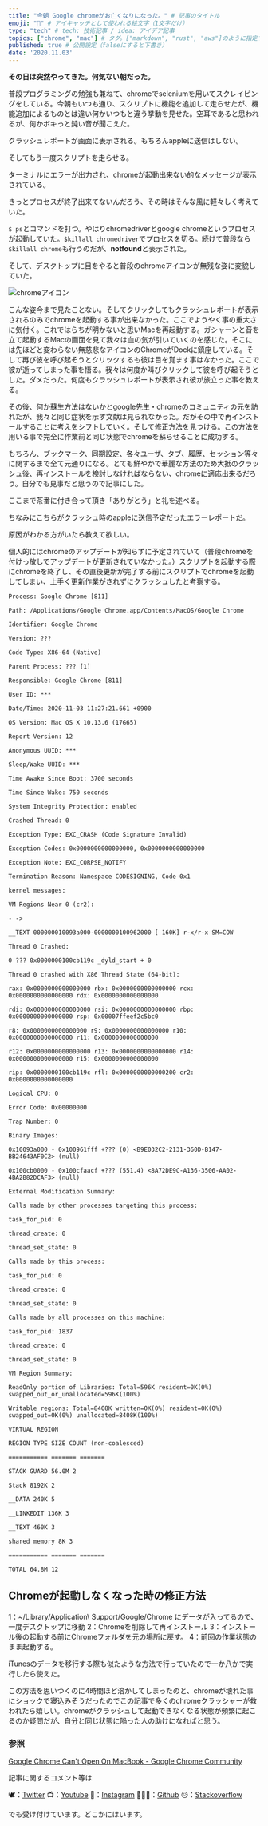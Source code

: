 ```yaml
---
title: "今朝 Google chromeがお亡くなりになった。" # 記事のタイトル
emoji: "👾" # アイキャッチとして使われる絵文字（1文字だけ）
type: "tech" # tech: 技術記事 / idea: アイデア記事
topics: ["chrome", "mac"] # タグ。["markdown", "rust", "aws"]のように指定する
published: true # 公開設定（falseにすると下書き）
date: '2020.11.03'
---
```

**その日は突然やってきた。何気ない朝だった。**

普段プログラミングの勉強も兼ねて、chromeでseleniumを用いてスクレイピングをしている。今朝もいつも通り、スクリプトに機能を追加して走らせたが、機能追加によるものとは違い何かいつもと違う挙動を見せた。空耳であると思われるが、何かボキっと鈍い音が聞こえた。

クラッシュレポートが画面に表示される。もちろんappleに送信はしない。

そしてもう一度スクリプトを走らせる。

ターミナルにエラーが出力され、chromeが起動出来ない的なメッセージが表示されている。

きっとプロセスが終了出来てないんだろう、その時はそんな風に軽々しく考えていた。

`$ ps`とコマンドを打つ。やはりchromedriverとgoogle chromeというプロセスが起動していた。`$killall chromedriver`でプロセスを切る。続けて普段なら`$killall chrome`も行うのだが、**notfound**と表示された。

そして、デスクトップに目をやると普段のchromeアイコンが無残な姿に変貌していた。

![chromeアイコン](https://storage.googleapis.com/zenn-user-upload/5mdg3xr4a7m672syesq5n03vnzxa)


こんな姿今まで見たことない。そしてクリックしてもクラッシュレポートが表示されるのみでchromeを起動する事が出来なかった。ここでようやく事の重大さに気付く。これではらちが明かないと思いMacを再起動する。ガシャーンと音を立て起動するMacの画面を見て我々は血の気が引いていくのを感じた。そこには先ほどと変わらない無慈悲なアイコンのChromeがDockに鎮座している。そして再び彼を呼び起そうとクリックするも彼は目を覚ます事はなかった。ここで彼が逝ってしまった事を悟る。我々は何度か叫びクリックして彼を呼び起そうとした。ダメだった。何度もクラッシュレポートが表示され彼が旅立った事を教える。

その後、何か蘇生方法はないかとgoogle先生・chromeのコミュニティの元を訪れたが、我々と同じ症状を示す文献は見られなかった。だがその中で再インストールすることに考えをシフトしていく。そして修正方法を見つける。この方法を用いる事で完全に作業前と同じ状態でchromeを蘇らせることに成功する。

もちろん、ブックマーク、同期設定、各々ユーザ、タブ、履歴、セッション等々に関するまで全て元通りになる。とても鮮やかで華麗な方法のため大抵のクラッシュ後、再インストールを検討しなければならない、chromeに適応出来るだろう。自分でも見事だと思うので記事にした。

ここまで茶番に付き合って頂き「ありがとう」と礼を述べる。

ちなみにこちらがクラッシュ時のappleに送信予定だったエラーレポートだ。

原因がわかる方がいたら教えて欲しい。

個人的にはchromeのアップデートが知らずに予定されていて（普段chromeを付けっ放しでアップデートが更新されていなかった。）スクリプトを起動する際にchromeを終了し、その直後更新が完了する前にスクリプトでchromeを起動してしまい、上手く更新作業がされずにクラッシュしたと考察する。

```
Process: Google Chrome [811]

Path: /Applications/Google Chrome.app/Contents/MacOS/Google Chrome

Identifier: Google Chrome

Version: ???

Code Type: X86-64 (Native)

Parent Process: ??? [1]

Responsible: Google Chrome [811]

User ID: ***

Date/Time: 2020-11-03 11:27:21.661 +0900

OS Version: Mac OS X 10.13.6 (17G65)

Report Version: 12

Anonymous UUID: ***

Sleep/Wake UUID: ***

Time Awake Since Boot: 3700 seconds

Time Since Wake: 750 seconds

System Integrity Protection: enabled

Crashed Thread: 0

Exception Type: EXC_CRASH (Code Signature Invalid)

Exception Codes: 0x0000000000000000, 0x0000000000000000

Exception Note: EXC_CORPSE_NOTIFY

Termination Reason: Namespace CODESIGNING, Code 0x1

kernel messages:

VM Regions Near 0 (cr2):

- ->

__TEXT 000000010093a000-0000000100962000 [ 160K] r-x/r-x SM=COW

Thread 0 Crashed:

0 ??? 0x0000000100cb119c _dyld_start + 0

Thread 0 crashed with X86 Thread State (64-bit):

rax: 0x0000000000000000 rbx: 0x0000000000000000 rcx: 0x0000000000000000 rdx: 0x0000000000000000

rdi: 0x0000000000000000 rsi: 0x0000000000000000 rbp: 0x0000000000000000 rsp: 0x00007ffeef2c5bc0

r8: 0x0000000000000000 r9: 0x0000000000000000 r10: 0x0000000000000000 r11: 0x0000000000000000

r12: 0x0000000000000000 r13: 0x0000000000000000 r14: 0x0000000000000000 r15: 0x0000000000000000

rip: 0x0000000100cb119c rfl: 0x0000000000000200 cr2: 0x0000000000000000

Logical CPU: 0

Error Code: 0x00000000

Trap Number: 0

Binary Images:

0x10093a000 - 0x100961fff +??? (0) <B9E032C2-2131-360D-B147-BB24643AF0C2> (null)

0x100cb0000 - 0x100cfaacf +??? (551.4) <8A72DE9C-A136-3506-AA02-4BA2B82DCAF3> (null)

External Modification Summary:

Calls made by other processes targeting this process:

task_for_pid: 0

thread_create: 0

thread_set_state: 0

Calls made by this process:

task_for_pid: 0

thread_create: 0

thread_set_state: 0

Calls made by all processes on this machine:

task_for_pid: 1837

thread_create: 0

thread_set_state: 0

VM Region Summary:

ReadOnly portion of Libraries: Total=596K resident=0K(0%) swapped_out_or_unallocated=596K(100%)

Writable regions: Total=8408K written=0K(0%) resident=0K(0%) swapped_out=0K(0%) unallocated=8408K(100%)

VIRTUAL REGION

REGION TYPE SIZE COUNT (non-coalesced)

=========== ======= =======

STACK GUARD 56.0M 2

Stack 8192K 2

__DATA 240K 5

__LINKEDIT 136K 3

__TEXT 460K 3

shared memory 8K 3

=========== ======= =======

TOTAL 64.8M 12
```

## Chromeが起動しなくなった時の修正方法

1：~/Library/Application\ Support/Google/Chrome
にデータが入ってるので、一度デスクトップに移動
2：Chromeを削除して再インストール
3：インストール後の起動する前にChromeフォルダを元の場所に戻す。
4：前回の作業状態のまま起動する。

iTunesのデータを移行する際も似たような方法で行っていたので一か八かで実行したら使えた。

この方法を思いつくのに4時間ほど溶かしてしまったのと、chromeが壊れた事にショックで寝込みそうだったのでこの記事で多くのchromeクラッシャーが救われたら嬉しい。chromeがクラッシュして起動できなくなる状態が頻繁に起こるのか疑問だが、自分と同じ状態に陥った人の助けになればと思う。

### 参照

[Google Chrome Can't Open On MacBook - Google Chrome Community](https://support.google.com/chrome/thread/29645181?hl=en)

記事に関するコメント等は

🕊：[Twitter](https://twitter.com/Unemployed_jp)
📺：[Youtube](https://www.youtube.com/channel/UCT3wLdiZS3Gos87f9fu4EOQ/featured?view_as=subscriber)
📸：[Instagram](https://www.instagram.com/unemployed_jp/)
👨🏻‍💻：[Github](https://github.com/wimpykid719?tab=repositories)
😥：[Stackoverflow](https://ja.stackoverflow.com/users/edit/22565)

でも受け付けています。どこかにはいます。
